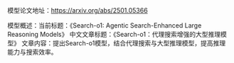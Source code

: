 模型论文地址：https://arxiv.org/abs/2501.05366

模型概述：当前标题：《Search-o1: Agentic Search-Enhanced Large Reasoning Models》
中文文章标题：《Search-o1：代理搜索增强的大型推理模型》
文章内容：提出Search-o1模型，结合代理搜索与大型推理模型，提高推理能力与搜索效率。
